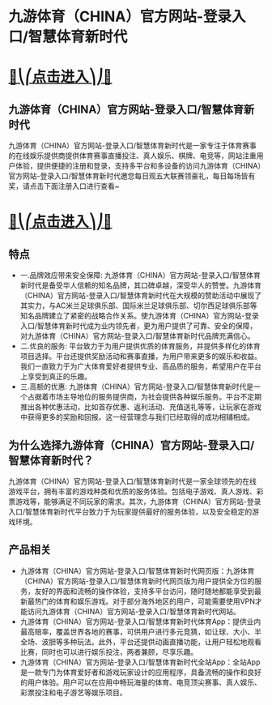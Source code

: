 # 九游体育（CHINA）官方网站-登录入口/智慧体育新时代

# [🍉⎝⎛点击进入⎞⎠🍉](https://kkdd668.cn)
## 九游体育（CHINA）官方网站-登录入口/智慧体育新时代
九游体育（CHINA）官方网站-登录入口/智慧体育新时代是一家专注于体育赛事的在线娱乐提供商提供体育赛事直播投注、真人娱乐、棋牌、电竞等，网站注重用户体验，提供便捷的注册和登录，支持多平台和多设备的访问九游体育（CHINA）官方网站-登录入口/智慧体育新时代邀您每日观五大联赛领豪礼，每日每场皆有奖，请点击下面注册入口进行查看~
# [🍉⎝⎛点击进入⎞⎠🍉](https://kkdd668.cn)

## 特点
- 一.品牌效应带来安全保障: 九游体育（CHINA）官方网站-登录入口/智慧体育新时代是备受华人信赖的知名品牌，其口碑卓越，深受华人的赞誉。九游体育（CHINA）官方网站-登录入口/智慧体育新时代在大规模的赞助活动中展现了其实力，与AC米兰足球俱乐部、国际米兰足球俱乐部、切尔西足球俱乐部等知名品牌建立了紧密的战略合作关系。使九游体育（CHINA）官方网站-登录入口/智慧体育新时代成为业内领先者，更为用户提供了可靠、安全的保障，对九游体育（CHINA）官方网站-登录入口/智慧体育新时代品牌充满信心。
- 二.优良的服务: 平台致力于为用户提供优质的体育服务，并提供多样化的体育项目选择。平台还提供奖励活动和赛事直播，为用户带来更多的娱乐和收益。我们一直致力于为广大体育爱好者提供专业、高品质的服务，希望用户在平台上享受到真正的乐趣。
- 三.高额的优惠: 九游体育（CHINA）官方网站-登录入口/智慧体育新时代是一个占据着市场主导地位的服务提供商，为社会提供各种娱乐服务。平台不定期推出各种优惠活动，比如首存优惠、返利活动、充值送礼等等，让玩家在游戏中获得更多的奖励和回报。这一经营理念与我们已经取得的成功相辅相成。

## 为什么选择九游体育（CHINA）官方网站-登录入口/智慧体育新时代？
九游体育（CHINA）官方网站-登录入口/智慧体育新时代是一家全球领先的在线游戏平台，拥有丰富的游戏种类和优质的服务体验。包括电子游戏、真人游戏、彩票游戏等，能够满足不同玩家的需求。其次，九游体育（CHINA）官方网站-登录入口/智慧体育新时代平台致力于为玩家提供最好的服务体验，以及安全稳定的游戏环境。
## 产品相关
- 九游体育（CHINA）官方网站-登录入口/智慧体育新时代网页版：九游体育（CHINA）官方网站-登录入口/智慧体育新时代网页版为用户提供全方位的服务，友好的界面和流畅的操作体验，支持多平台访问，随时随地都能享受到最新最热门的体育和娱乐游戏。对于部分海外地区的用户，可能需要使用VPN才能访问九游体育（CHINA）官方网站-登录入口/智慧体育新时代网站。
- 九游体育（CHINA）官方网站-登录入口/智慧体育新时代体育App：提供业内最高赔率，覆盖世界各地的赛事，可供用户进行多元竞猜，如让球、大小、半全场、波胆等多种玩法。此外，平台还提供动画直播功能，让用户轻松地观看比赛，同时也可以进行娱乐投注，两者兼顾，尽享乐趣。
- 九游体育（CHINA）官方网站-登录入口/智慧体育新时代全站App：全站App是一款专门为体育爱好者和游戏玩家设计的应用程序，具备流畅的操作和良好的用户体验。用户可以在应用中畅玩海量的体育、电竞顶尖赛事、真人娱乐、彩票投注和电子游艺等娱乐项目。
